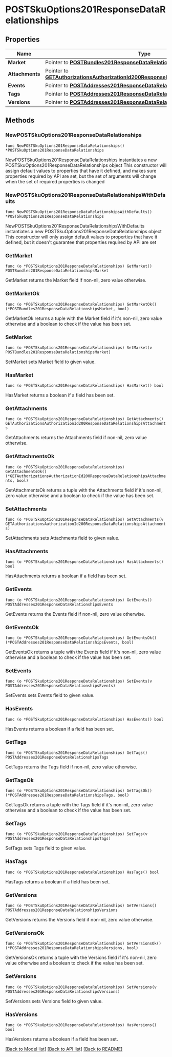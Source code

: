 # POSTSkuOptions201ResponseDataRelationships

## Properties

Name | Type | Description | Notes
------------ | ------------- | ------------- | -------------
**Market** | Pointer to [**POSTBundles201ResponseDataRelationshipsMarket**](POSTBundles201ResponseDataRelationshipsMarket.md) |  | [optional] 
**Attachments** | Pointer to [**GETAuthorizationsAuthorizationId200ResponseDataRelationshipsAttachments**](GETAuthorizationsAuthorizationId200ResponseDataRelationshipsAttachments.md) |  | [optional] 
**Events** | Pointer to [**POSTAddresses201ResponseDataRelationshipsEvents**](POSTAddresses201ResponseDataRelationshipsEvents.md) |  | [optional] 
**Tags** | Pointer to [**POSTAddresses201ResponseDataRelationshipsTags**](POSTAddresses201ResponseDataRelationshipsTags.md) |  | [optional] 
**Versions** | Pointer to [**POSTAddresses201ResponseDataRelationshipsVersions**](POSTAddresses201ResponseDataRelationshipsVersions.md) |  | [optional] 

## Methods

### NewPOSTSkuOptions201ResponseDataRelationships

`func NewPOSTSkuOptions201ResponseDataRelationships() *POSTSkuOptions201ResponseDataRelationships`

NewPOSTSkuOptions201ResponseDataRelationships instantiates a new POSTSkuOptions201ResponseDataRelationships object
This constructor will assign default values to properties that have it defined,
and makes sure properties required by API are set, but the set of arguments
will change when the set of required properties is changed

### NewPOSTSkuOptions201ResponseDataRelationshipsWithDefaults

`func NewPOSTSkuOptions201ResponseDataRelationshipsWithDefaults() *POSTSkuOptions201ResponseDataRelationships`

NewPOSTSkuOptions201ResponseDataRelationshipsWithDefaults instantiates a new POSTSkuOptions201ResponseDataRelationships object
This constructor will only assign default values to properties that have it defined,
but it doesn't guarantee that properties required by API are set

### GetMarket

`func (o *POSTSkuOptions201ResponseDataRelationships) GetMarket() POSTBundles201ResponseDataRelationshipsMarket`

GetMarket returns the Market field if non-nil, zero value otherwise.

### GetMarketOk

`func (o *POSTSkuOptions201ResponseDataRelationships) GetMarketOk() (*POSTBundles201ResponseDataRelationshipsMarket, bool)`

GetMarketOk returns a tuple with the Market field if it's non-nil, zero value otherwise
and a boolean to check if the value has been set.

### SetMarket

`func (o *POSTSkuOptions201ResponseDataRelationships) SetMarket(v POSTBundles201ResponseDataRelationshipsMarket)`

SetMarket sets Market field to given value.

### HasMarket

`func (o *POSTSkuOptions201ResponseDataRelationships) HasMarket() bool`

HasMarket returns a boolean if a field has been set.

### GetAttachments

`func (o *POSTSkuOptions201ResponseDataRelationships) GetAttachments() GETAuthorizationsAuthorizationId200ResponseDataRelationshipsAttachments`

GetAttachments returns the Attachments field if non-nil, zero value otherwise.

### GetAttachmentsOk

`func (o *POSTSkuOptions201ResponseDataRelationships) GetAttachmentsOk() (*GETAuthorizationsAuthorizationId200ResponseDataRelationshipsAttachments, bool)`

GetAttachmentsOk returns a tuple with the Attachments field if it's non-nil, zero value otherwise
and a boolean to check if the value has been set.

### SetAttachments

`func (o *POSTSkuOptions201ResponseDataRelationships) SetAttachments(v GETAuthorizationsAuthorizationId200ResponseDataRelationshipsAttachments)`

SetAttachments sets Attachments field to given value.

### HasAttachments

`func (o *POSTSkuOptions201ResponseDataRelationships) HasAttachments() bool`

HasAttachments returns a boolean if a field has been set.

### GetEvents

`func (o *POSTSkuOptions201ResponseDataRelationships) GetEvents() POSTAddresses201ResponseDataRelationshipsEvents`

GetEvents returns the Events field if non-nil, zero value otherwise.

### GetEventsOk

`func (o *POSTSkuOptions201ResponseDataRelationships) GetEventsOk() (*POSTAddresses201ResponseDataRelationshipsEvents, bool)`

GetEventsOk returns a tuple with the Events field if it's non-nil, zero value otherwise
and a boolean to check if the value has been set.

### SetEvents

`func (o *POSTSkuOptions201ResponseDataRelationships) SetEvents(v POSTAddresses201ResponseDataRelationshipsEvents)`

SetEvents sets Events field to given value.

### HasEvents

`func (o *POSTSkuOptions201ResponseDataRelationships) HasEvents() bool`

HasEvents returns a boolean if a field has been set.

### GetTags

`func (o *POSTSkuOptions201ResponseDataRelationships) GetTags() POSTAddresses201ResponseDataRelationshipsTags`

GetTags returns the Tags field if non-nil, zero value otherwise.

### GetTagsOk

`func (o *POSTSkuOptions201ResponseDataRelationships) GetTagsOk() (*POSTAddresses201ResponseDataRelationshipsTags, bool)`

GetTagsOk returns a tuple with the Tags field if it's non-nil, zero value otherwise
and a boolean to check if the value has been set.

### SetTags

`func (o *POSTSkuOptions201ResponseDataRelationships) SetTags(v POSTAddresses201ResponseDataRelationshipsTags)`

SetTags sets Tags field to given value.

### HasTags

`func (o *POSTSkuOptions201ResponseDataRelationships) HasTags() bool`

HasTags returns a boolean if a field has been set.

### GetVersions

`func (o *POSTSkuOptions201ResponseDataRelationships) GetVersions() POSTAddresses201ResponseDataRelationshipsVersions`

GetVersions returns the Versions field if non-nil, zero value otherwise.

### GetVersionsOk

`func (o *POSTSkuOptions201ResponseDataRelationships) GetVersionsOk() (*POSTAddresses201ResponseDataRelationshipsVersions, bool)`

GetVersionsOk returns a tuple with the Versions field if it's non-nil, zero value otherwise
and a boolean to check if the value has been set.

### SetVersions

`func (o *POSTSkuOptions201ResponseDataRelationships) SetVersions(v POSTAddresses201ResponseDataRelationshipsVersions)`

SetVersions sets Versions field to given value.

### HasVersions

`func (o *POSTSkuOptions201ResponseDataRelationships) HasVersions() bool`

HasVersions returns a boolean if a field has been set.


[[Back to Model list]](../README.md#documentation-for-models) [[Back to API list]](../README.md#documentation-for-api-endpoints) [[Back to README]](../README.md)


